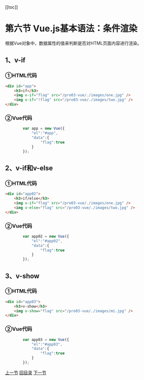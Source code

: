 [[toc]]

# 第六节 Vue.js基本语法：条件渲染

根据Vue对象中，数据属性的值来判断是否对HTML页面内容进行渲染。



## 1、v-if

### ①HTML代码

```html
<div id="app">
	<h3>if</h3>
	<img v-if="flag" src="/pro03-vue/./images/one.jpg" />
	<img v-if="!flag" src="/pro03-vue/./images/two.jpg" />
</div>
```



### ②Vue代码

```javascript
		var app = new Vue({
			"el":"#app",
			"data":{
				"flag":true
			}
		});
```



## 2、v-if和v-else

### ①HTML代码

```html
<div id="app02">
	<h3>if/else</h3>
	<img v-if="flag" src="/pro03-vue/./images/one.jpg" />
	<img v-else="flag" src="/pro03-vue/./images/two.jpg" />
</div>
```



### ②Vue代码

```javascript
		var app02 = new Vue({
			"el":"#app02",
			"data":{
				"flag":true
			}
		});
```



## 3、v-show

### ①HTML代码

```html
<div id="app03">
	<h3>v-show</h3>
	<img v-show="flag" src="/pro03-vue/./images/mi.jpg" />
</div>
```



### ②Vue代码

```javascript
		var app03 = new Vue({
			"el":"#app03",
			"data":{
				"flag":true
			}
		});
```



[上一节](verse05.html) [回目录](index.html) [下一节](verse07.html)